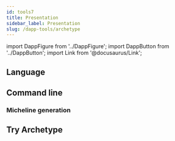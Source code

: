 ```yaml
---
id: tools7
title: Presentation
sidebar_label: Presentation
slug: /dapp-tools/archetype
---
```


import DappFigure from '../DappFigure';
import DappButton from '../DappButton';
import Link from '@docusaurus/Link';

<DappFigure img='archetype.svg' width='50%'/>

## Language

## Command line

### Micheline generation

## Try Archetype